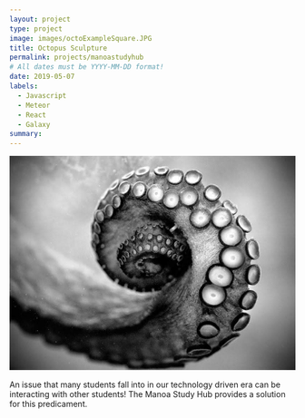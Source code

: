 ```yaml
---
layout: project
type: project
image: images/octoExampleSquare.JPG
title: Octopus Sculpture
permalink: projects/manoastudyhub
# All dates must be YYYY-MM-DD format!
date: 2019-05-07
labels:
  - Javascript
  - Meteor
  - React
  - Galaxy
summary: 
---
```


<img class="ui image" src="../images/octoExample.JPG">

An issue that many students fall into in our technology driven era can be interacting with other students! The Manoa Study Hub provides a solution for this predicament.
